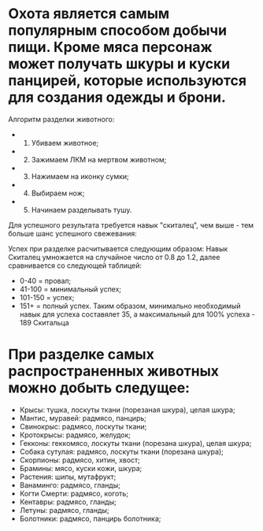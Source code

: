 # Охота является самым популярным способом добычи пищи. Кроме мяса персонаж может получать шкуры и куски панцирей, которые используются для создания одежды и брони.
Алгоритм разделки животного:
- 1) Убиваем животное;
- 2) Зажимаем ЛКМ на мертвом животном;
- 3) Нажимаем на иконку сумки;
- 4) Выбираем нож;
- 5) Начинаем разделывать тушу.

Для успешного результата требуется навык "скиталец", чем выше - тем больше шанс успешного свежевания:

Успех при разделке расчитывается следующим образом: Навык Скиталец умножается на случайное число от 0.8 до 1.2, далее сравнивается со следующей таблицей:
  - 0-40 = провал;
  - 41-100 = минимальный успех;
  - 101-150 = успех;
  - 151+ = полный успех.
Таким образом, минимально необходимый навык для успеха составялет 35, а максимальный для 100% успеха - 189 Скитальца

# При разделке самых распространенных животных можно добыть следущее:
- Крысы:  тушка, лоскуты ткани (порезаная шкура), целая шкура;
- Мантис, муравей: радмясо, панцирь;
- Свинокрыс: радмясо, лоскуты ткани;
- Кротокрысы: радмясо, желудок;
- Гекконы: геккомясо, лоскуты ткани (порезана шкура), целая шкура;
- Собака сутулая: радмясо, лоскуты ткани (порезана шкура);
- Скорпионы: радмясо, хитин, хвост;
- Брамины: мясо, куски кожи, шкура;
- Растения: шипы, мутафрукт;
- Ванаминго: радмясо, гланды;
- Когти Смерти: радмясо, коготь;
- Кентавры: радмясо, гланды;
- Летуны: радмясо, гланды;
- Болотники: радмясо, панцирь болотника;
